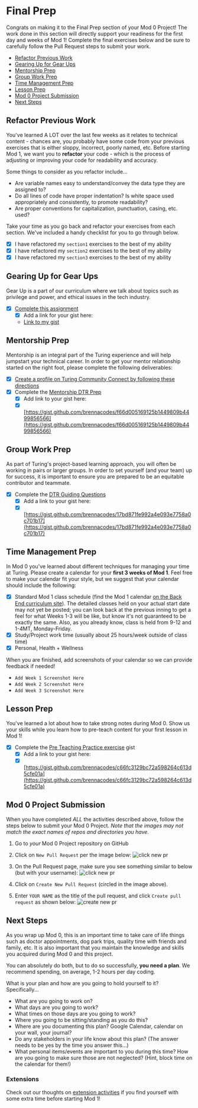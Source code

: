 # Final Prep

Congrats on making it to the Final Prep section of your Mod 0 Project! The work done in this section will directly support your readiness for the first day and weeks of Mod 1! Complete the final exercises below and be sure to carefully follow the Pull Request steps to submit your work.

- [Refactor Previous Work](#refactor-previous-work)
- [Gearing Up for Gear Ups](#gearing-up-for-gear-ups)
- [Mentorship Prep](#mentorship-prep)
- [Group Work Prep](#group-work-prep)
- [Time Management Prep](#time-management-prep)
- [Lesson Prep](#lesson-prep)
- [Mod 0 Project Submission](#mod-0-project-submission)
- [Next Steps](#next-steps)

## Refactor Previous Work

You've learned A LOT over the last few weeks as it relates to technical content - chances are, you probably have some code from your previous exercises that is either sloppy, incorrect, poorly named, etc. Before starting Mod 1, we want you to **refactor** your code - which is the process of adjusting or improving your code for readability and accuracy.

Some things to consider as you refactor include...

- Are variable names easy to understand/convey the data type they are assigned to?
- Do all lines of code have proper indentation? Is white space used appropriately and consistently, to promote readability?
- Are proper conventions for capitalization, punctuation, casing, etc. used?

Take your time as you go back and refactor your exercises from each section. We've included a handy checklist for you to go through below.

- [x] I have refactored my `section1` exercises to the best of my ability
- [x] I have refactored my `section2` exercises to the best of my ability
- [x] I have refactored my `section3` exercises to the best of my ability

## Gearing Up for Gear Ups

Gear Up is a part of our curriculum where we talk about topics such as privilege and power, and ethical issues in the tech industry.

- [x] [Complete this assignment](https://github.com/turingschool/gear-up/blob/main/m0/Intro.To.GearUp.md)
  - [x] Add a link for your gist here:
  - [Link to my gist](https://gist.github.com/brennacodes/cc4fd4f1851eab748cb4fe10e85b92b4#reflect-2)

## **Mentorship Prep**

Mentorship is an integral part of the Turing experience and will help jumpstart your technical career. In order to get your mentor relationship started on the right foot, please complete the following deliverables:

- [x]  [Create a profile on Turing Community Connect by following these directions](https://docs.google.com/document/d/1vpyKGu92l1HGkJzULNcyyE72946f4QO1DhQgIz3v1E0/edit?usp=sharing)
- [x]  Complete the [Mentorship DTR Prep](https://gist.github.com/ericweissman/51965bdcbf42970d43d817818bfaef3c)
    - [x]  Add link to your gist here:
    - [x]  [https://gist.github.com/brennacodes/f66d005169125b1449809b4499856566](https://gist.github.com/brennacodes/f66d005169125b1449809b4499856566)

## **Group Work Prep**

As part of Turing's project-based learning approach, you will often be working in pairs or larger groups. In order to set yourself (and your team) up for success, it is important to ensure you are prepared to be an equitable contributor and teammate.

- [x]  Complete the [DTR Guiding Questions](https://gist.github.com/ericweissman/c56f3a98cdce761808c21d498a52f5c6)
    - [x]  Add a link to your gist here:
    - [x]  [https://gist.github.com/brennacodes/17bd871fe992a4e093e7758a0c701b17](https://gist.github.com/brennacodes/17bd871fe992a4e093e7758a0c701b17)

## Time Management Prep

In Mod 0 you've learned about different techniques for managing your time at Turing. Please create a calendar for your **first 3 weeks of Mod 1**. Feel free to make your calendar fit your style, but we suggest that your calendar should include the following:

- [x] Standard Mod 1 class schedule (find the Mod 1 calendar [on the Back End curriculum site](https://backend.turing.edu/)). The detailed classes held on your actual start date may not yet be posted; you can look back at the previous inning to get a feel for what Weeks 1-3 will be like, but know it's not guaranteed to be exactly the same. Also, as you already know, class is held from 9-12 and 1-4MT, Monday-Friday.
- [x] Study/Project work time (usually about 25 hours/week outside of class time)
- [x] Personal, Health + Wellness

When you are finished, add screenshots of your calendar so we can provide feedback if needed!

- `Add Week 1 Screenshot Here`
- `Add Week 2 Screenshot Here`
- `Add Week 3 Screenshot Here`

## **Lesson Prep**

You've learned a lot about how to take strong notes during Mod 0. Show us your skills while you learn how to pre-teach content for your first lesson in Mod 1!

- [x]  Complete the [Pre Teaching Practice exercise](https://gist.github.com/ericweissman/0036e8fe272c02bd6d4bb14f42fd2f79) gist
    - [x]  Add a link to your gist here:
    - [x]  [https://gist.github.com/brennacodes/c66fc3129bc72a598264c613d5cfe01a](https://gist.github.com/brennacodes/c66fc3129bc72a598264c613d5cfe01a)

## Mod 0 Project Submission

When you have completed *ALL* the activities described above, follow the steps below to submit your Mod 0 Project. _Note that the images may not match the exact names of repos and directories you have._

1. Go to *your* Mod 0 Project repository on GitHub
2. Click on `New Pull Request` per the image below:
  ![click new pr](/images/be_s1.png)

3. On the Pull Request page, make sure you see something similar to below (but with your username):
  ![click new pr](/images/be_s2.png)

4. Click on `Create New Pull Request` (circled in the image above).
5. Enter `YOUR NAME` as the title of the pull request, and click `Create pull request` as shown below:
  ![create new pr](/images/be_s3.png)

## Next Steps

As you wrap up Mod 0, this is an important time to take care of life things such as doctor appointments, dog park trips, quality time with friends and family, etc. It is also important that you maintain the knowledge and skills you acquired during Mod 0 and this project.

You can absolutely do both, but to do so successfully, **you need a plan**. We recommend spending, on average, 1-2 hours per day coding.

What is your plan and how are you going to hold yourself to it? Specifically...

- What are you going to work on?
- What days are you going to work?
- What times on those days are you going to work?
- Where you going to be sitting/standing as you do this?
- Where are you documenting this plan? Google Calendar, calendar on your wall, your journal?
- Do any stakeholders in your life know about this plan? (The answer needs to be yes by the time you answer this...)
- What personal items/events are important to you during this time? How are you going to make sure those are not neglected? (Hint, block time on the calendar for them!)

### Extensions

Check out our thoughts on [extension activities](https://mod0.turing.edu/project/extensions) if you find yourself with some extra time before starting Mod 1!
